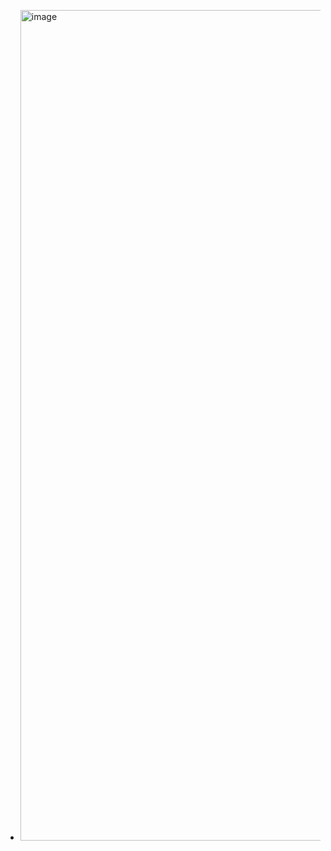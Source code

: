 
- <img width="1329" alt="image" src="https://github.com/user-attachments/assets/03497da5-06f7-453f-9696-177b6299f3ff">




